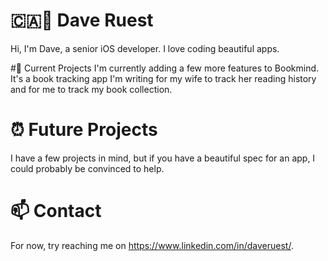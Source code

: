 # 🇨🇦📱 Dave Ruest 
Hi, I'm Dave, a senior iOS developer. I love coding beautiful apps. 

#👷 Current Projects
I'm currently adding a few more features to Bookmind. It's a book tracking app I'm writing for my wife to track her reading history and for me to track my book collection. 

# ⏰ Future Projects
I have a few projects in mind, but if you have a beautiful spec for an app, I could probably be convinced to help. 

# 📫 Contact
For now, try reaching me on https://www.linkedin.com/in/daveruest/. 

